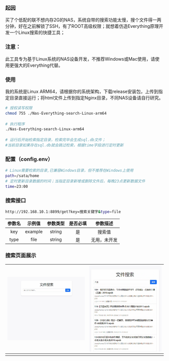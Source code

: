 ### 起因

买了个低配的联不想内存2G的NAS，系统自带的搜索功能太慢，搜个文件得一两分钟，好在之前解锁了SSH，有了ROOT高级权限；就想着仿造Everything原理开发一个Linux搜索的快捷工具；

### 注意：

此工具专为基于Linux系统的NAS设备开发，不推荐Windows或Mac使用，请使用更强大的Everything代替。

### 使用

我的系统是Linux ARM64，请根据你的系统架构，下载release安装包，上传到指定目录直接运行；将html文件上传到指定Nginx目录，不同NAS设备请自行研究。

```bash
# 授权读写权限
chmod 755 ./Nas-Everything-search-Linux-arm64

# 执行程序
./Nas-Everything-search-Linux-arm64

# 运行后开始检索指定目录，检索完毕会生成sql.db文件；
#当前目录如果存在sql.db就会跳过检索，根据time字段进行定时更新
```

### 配置（config.env）

```bash
# Linux需要检索的目录,已兼容Windows目录，但不推荐在Windows上使用
path=/sata/home
# 定时更新目录数据的时间；当指定目录新增或删除文件后，每晚23点更新数据文件
time=23:00
```



### 搜索接口

```bash
http://192.168.10.1:8899/get?key=搜索关键字&type=file
```

| 参数名 | 示例值  | 参数类型 | 是否必填 |   参数描述   |
| :----: | :-----: | :------: | :------: | :----------: |
|  key   | example |  string  |    是    |    搜索值    |
|  type  |  file   |  string  |    是    | 无用，未开发 |



### 搜索页面展示

| <img src="images/image1.png" alt="image1" style="zoom:50%;" /> | <img src="images/image2.png" alt="image2" style="zoom:67%;" /> |
| ------------------------------------------------------------ | ------------------------------------------------------------ |
|                                                              |                                                              |





